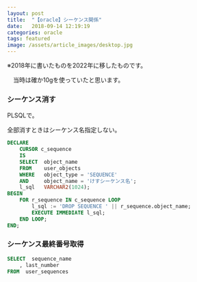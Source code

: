 ```yaml
---
layout: post
title:  "【oracle】シーケンス関係"
date:   2018-09-14 12:19:19
categories: oracle
tags: featured
image: /assets/article_images/desktop.jpg
---
```

※2018年に書いたものを2022年に移したものです。

　当時は確か10gを使っていたと思います。

### シーケンス消す

PLSQLで。

全部消すときはシーケンス名指定しない。

```SQL
DECLARE
    CURSOR c_sequence
    IS
    SELECT  object_name
    FROM    user_objects
    WHERE   object_type = 'SEQUENCE'
    AND     object_name = 'けすシーケンス名';
    l_sql   VARCHAR2(1024);
BEGIN
    FOR r_sequence IN c_sequence LOOP
        l_sql := 'DROP SEQUENCE ' || r_sequence.object_name;
        EXECUTE IMMEDIATE l_sql;
    END LOOP;
END;
```

### シーケンス最終番号取得

```SQL
SELECT	sequence_name
    , last_number
FROM  user_sequences
```
